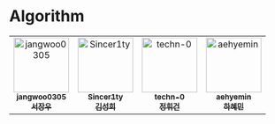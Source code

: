 # Algorithm

<table>
  <tr>
    <td align="center">
      <a href="https://github.com/jangwoo0305">
        <img src="https://github.com/jangwoo0305.png" width="100px;" alt="jangwoo0305"/><br />
        <sub><b>jangwoo0305</b></sub><br/>
        <sub><b>서장우</b></sub>
      </a>
    </td>
    <td align="center">
      <a href="https://github.com/Sincer1ty">
        <img src="https://github.com/Sincer1ty.png" width="100px;" alt="Sincer1ty"/><br />
        <sub><b>Sincer1ty</b></sub><br/>
        <sub><b>김성희</b></sub>
      </a>
    </td>
    <td align="center">
      <a href="https://github.com/techn-0">
        <img src="https://github.com/techn-0.png" width="100px;" alt="techn-0"/><br />
        <sub><b>techn-0</b></sub><br/>
        <sub><b>정휘건</b></sub>
      </a>
    </td>
    <td align="center">
      <a href="https://github.com/aehyemin">
        <img src="https://github.com/aehyemin.png" width="100px;" alt="aehyemin"/><br />
        <sub><b>aehyemin</b></sub><br/>
        <sub><b>하혜민</b></sub>
      </a>
    </td>
  </tr>
</table>


<br>
